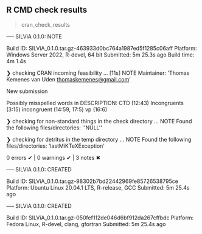 ## R CMD check results

> cran_check_results

── SILViA 0.1.0: NOTE

  Build ID:   SILViA_0.1.0.tar.gz-463933d0bc764a1987ed5f1285c06aff
  Platform:   Windows Server 2022, R-devel, 64 bit
  Submitted:  5m 25.3s ago
  Build time: 4m 1.4s

❯ checking CRAN incoming feasibility ... [11s] NOTE
  Maintainer: 'Thomas Kemenes van Uden <thomaskemenes@gmail.com>'
  
  New submission
  
  Possibly misspelled words in DESCRIPTION:
    CTD (12:43)
    Incongruents (3:15)
    incongruent (14:59, 17:5)
    vp (16:6)

❯ checking for non-standard things in the check directory ... NOTE
  Found the following files/directories:
    ''NULL''

❯ checking for detritus in the temp directory ... NOTE
  Found the following files/directories:
    'lastMiKTeXException'

0 errors ✔ | 0 warnings ✔ | 3 notes ✖

── SILViA 0.1.0: CREATED

  Build ID:   SILViA_0.1.0.tar.gz-98302b7bd22442969fe85726538795ce
  Platform:   Ubuntu Linux 20.04.1 LTS, R-release, GCC
  Submitted:  5m 25.4s ago


── SILViA 0.1.0: CREATED

  Build ID:   SILViA_0.1.0.tar.gz-050fef112de046d6bf912da267cffbdc
  Platform:   Fedora Linux, R-devel, clang, gfortran
  Submitted:  5m 25.4s ago
